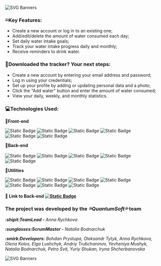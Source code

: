 
![SVG Banners](https://svg-banners.vercel.app/api?type=origin&text1=AquaTrack&text2=This%20is%20a%20modern%20web%20application%20that%20helps%20users%20track%20their%20daily%20water%20intake.%20This%20tool%20is%20designed%20to%20support%20a%20healthy%20lifestyle%20by%20providing%20a%20convenient%20interface%20for%20logging%20water%20intake,%20viewing%20statistics,%20and%20setting%20personal%20goals.%20AquaTrack%20is%20your%20personal%20assistant%20for%20maintaining%20your%20water%20balance!&width=900&height=400)

### :sweat_drops:Key Features:

- Create a new account or log in to an existing one;
- Add/edit/delete the amount of water consumed each day;
- Set daily water intake goals;
- Track your water intake progress daily and monthly;
- Receive reminders to drink water.

### :iphone:Downloaded the tracker? Your next steps:

- Create a new account by entering your email address and password;
- Log in using your credentials;
- Set up your profile by adding or updating personal data and a photo;
- Click the "Add water" button and enter the amount of water consumed;
- View your daily, weekly, and monthly statistics.

### :computer:Technologies Used:

**:large_blue_diamond:Front-end**<br />

![Static Badge](https://img.shields.io/badge/HTML-%23E34F26?style=social&logo=html5&logoColor=%23E34F26)
![Static Badge](https://img.shields.io/badge/CSS-%231572B6?style=social&logo=CSS3&logoColor=%231572B6)
![Static Badge](https://img.shields.io/badge/JavaScript-%23F7DF1E?style=social&logo=JavaScript&logoColor=%23F7DF1E)
![Static Badge](https://img.shields.io/badge/React-%2361DAFB?style=social&logo=React&logoColor=%2361DAFB)
![Static Badge](https://img.shields.io/badge/Axios-%235A29E4?style=social&logo=Axios&logoColor=%235A29E4)
![Static Badge](https://img.shields.io/badge/etc-%23458CF5?style=social&logo=awesomelists&logoColor=%23222222)

**:large_blue_diamond:Back-end**<br />  
![Static Badge](https://img.shields.io/badge/Node.js-%235FA04E?style=social&logo=nodedotjs&logoColor=%235FA04E)
![Static Badge](https://img.shields.io/badge/Express-%23000000?style=social&logo=express&logoColor=%23000000)
![Static Badge](https://img.shields.io/badge/Mongodb-%2347A248?style=social&logo=mongodb&logoColor=%2347A248)
![Static Badge](https://img.shields.io/badge/Mongoose-%23F04D35?style=social&logo=mongoosedotws&logoColor=%23F04D35)
![Static Badge](https://img.shields.io/badge/etc-%23458CF5?style=social&logo=awesomelists&logoColor=%23222222)

**:large_blue_diamond:Utilities**<br />

![Static Badge](https://img.shields.io/badge/Webpack-webpack?style=social&logo=webpack&logoColor=webpack)
![Static Badge](https://img.shields.io/badge/ESLint-%234B32C3?style=social&logo=eslint&logoColor=%234B32C3)
![Static Badge](https://img.shields.io/badge/GitHub-%23181717?style=social&logo=github&logoColor=%23181717)
![Static Badge](https://img.shields.io/badge/Prettier-%23F7B93E?style=social&logo=prettier&logoColor=%23F7B93E)
![Static Badge](https://img.shields.io/badge/DBCompass-%234285F4?style=social&logo=googlecloudcomposer&logoColor=%234285F4)
![Static Badge](https://img.shields.io/badge/Postman-%23FF6C37?style=social&logo=postman&logoColor=%23FF6C37)
![Static Badge](https://img.shields.io/badge/etc-%23458CF5?style=social&logo=awesomelists&logoColor=%23222222)

#### :link: Link to Back-end [![Static Badge](https://img.shields.io/badge/GitHub-%23181717?style=plastic&logo=github)](https://github.com/Bodernet/aquatrack-back-1)

### The project was developed by the **_:sweat_drops:QuantumSoft:sweat_drops:_** team

<p align="left"><em><strong>:shipit:TeamLead -</strong></em> <em>Anna Rychkova</em></p>
<p align="left"><em><strong>:sunglasses:ScrumMaster -</strong></em> <em>Natalia Bodnarchuk</em></p>
<p align="left"> <em><strong>:smirk:Developers:</strong></em> <em>Bohdan Prystupa, Oleksandr Tytyk, Anna Rychkova, Olena Kolos, Elga Lushchyk, Andriy Trubchaninov, Yevheniya Mushyk, Natalia Bodnarchuk, Petro Svit, Yuriy Shukan, Iryna Shcherbanovska</em></p>

![SVG Banners](https://svg-banners.vercel.app/api?type=origin&text1=%20Drinking%20water%20is%20healthy,%20and%20with%20AquaTrack%20it%20is%20convenient!%20&text2=&width=900&height=400)


